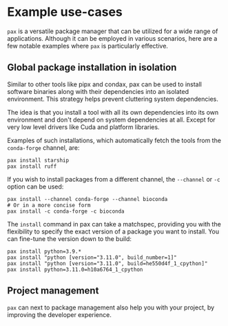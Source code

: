 # Example use-cases
`pax` is a versatile package manager that can be utilized for a wide range of applications.
Although it can be employed in various scenarios, here are a few notable examples where `pax` is particularly effective.

## Global package installation in isolation
Similar to other tools like pipx and condax, pax can be used to install software binaries along with their dependencies into an isolated environment.
This strategy helps prevent cluttering system dependencies.

The idea is that you install a tool with all its own dependencies into its own environment and don't depend on system dependencies at all.
Except for very low level drivers like Cuda and platform libraries.

Examples of such installations, which automatically fetch the tools from the `conda-forge` channel, are:
```shell
pax install starship
pax install ruff
```

If you wish to install packages from a different channel, the `--channel` or `-c` option can be used:
```shell
pax install --channel conda-forge --channel bioconda
# Or in a more concise form
pax install -c conda-forge -c bioconda
```

The `install` command in pax can take a matchspec, providing you with the flexibility to specify the exact version of a package you want to install.
You can fine-tune the version down to the build:
```shell
pax install python=3.9.*
pax install "python [version="3.11.0", build_number=1]"
pax install "python [version="3.11.0", build=he550d4f_1_cpython]"
pax install python=3.11.0=h10a6764_1_cpython
```

## Project management
`pax` can next to package management also help you with your project, by improving the developer experience.
